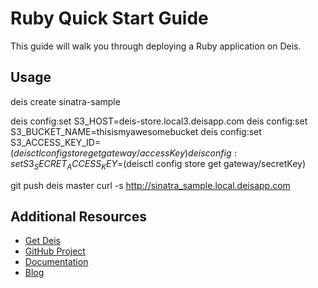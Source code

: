 # Ruby Quick Start Guide

This guide will walk you through deploying a Ruby application on Deis.

## Usage

deis create sinatra-sample

deis config:set S3_HOST=deis-store.local3.deisapp.com
deis config:set S3_BUCKET_NAME=thisismyawesomebucket
deis config:set S3_ACCESS_KEY_ID=$(deisctl config store get gateway/accessKey)
deis config:set S3_SECRET_ACCESS_KEY=$(deisctl config store get gateway/secretKey)

git push deis master
curl -s http://sinatra_sample.local.deisapp.com

## Additional Resources

* [Get Deis](http://deis.io/get-deis/)
* [GitHub Project](https://github.com/deis/deis)
* [Documentation](http://docs.deis.io/)
* [Blog](http://deis.io/blog/)
